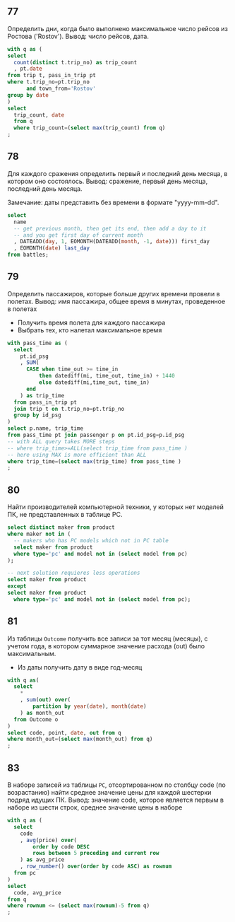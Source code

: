 ## 77

Определить дни, когда было выполнено максимальное число рейсов из
Ростова ('Rostov'). Вывод: число рейсов, дата.

```sql
with q as (
select
  count(distinct t.trip_no) as trip_count
  , pt.date
from trip t, pass_in_trip pt
where t.trip_no=pt.trip_no
      and town_from='Rostov'
group by date
)
select
  trip_count, date
  from q
  where trip_count=(select max(trip_count) from q)
;
```

## 78

Для каждого сражения определить первый и последний день
месяца,
в котором оно состоялось.
Вывод: сражение, первый день месяца, последний
день месяца.

Замечание: даты представить без времени в формате "yyyy-mm-dd".

```sql
select
  name
  -- get previous month, then get its end, then add a day to it
  -- and you get first day of current month
  , DATEADD(day, 1, EOMONTH(DATEADD(month, -1, date))) first_day
  , EOMONTH(date) last_day
from battles;
```

## 79

Определить пассажиров, которые больше других времени провели в полетах.
Вывод: имя пассажира, общее время в минутах, проведенное в полетах

- Получить время полета для каждого пассажира
- Выбрать тех, кто налетал максимальное время

```sql
with pass_time as (
  select
    pt.id_psg
    , SUM(
      CASE when time_out >= time_in
          then datediff(mi, time_out, time_in) + 1440
          else datediff(mi,time_out, time_in)
      end
    ) as trip_time
  from pass_in_trip pt
  join trip t on t.trip_no=pt.trip_no
  group by id_psg
)
select p.name, trip_time
from pass_time pt join passenger p on pt.id_psg=p.id_psg
-- with ALL query takes MORE steps
-- where trip_time>=ALL(select trip_time from pass_time )
-- here using MAX is more efficient than ALL
where trip_time=(select max(trip_time) from pass_time )
;
```

## 80

Найти производителей компьютерной техники, у которых нет моделей ПК, не представленных в таблице PC.

```sql
select distinct maker from product
where maker not in (
  -- makers who has PC models which not in PC table
  select maker from product
  where type='pc' and model not in (select model from pc)
);

-- next solution requieres less operations
select maker from product
except
select maker from product
  where type='pc' and model not in (select model from pc);
```

## 81

Из таблицы `Outcome` получить все записи за тот месяц (месяцы), с учетом года, в котором суммарное значение расхода (out) было максимальным.

- Из даты получить дату в виде год-месяц

```sql
with q as(
  select
    *
    , sum(out) over(
        partition by year(date), month(date)
    ) as month_out
  from Outcome o
)
select code, point, date, out from q
where month_out=(select max(month_out) from q)
;
```

## 83

В наборе записей из таблицы `PC`, отсортированном по столбцу code (по возрастанию) найти среднее значение цены для каждой шестерки подряд идущих ПК.
Вывод: значение code, которое является первым в наборе из шести строк, среднее значение цены в наборе

```sql
with q as (
  select
    code
    , avg(price) over(
        order by code DESC
        rows between 5 preceding and current row
    ) as avg_price
    , row_number() over(order by code ASC) as rownum
  from pc
)
select
  code, avg_price
from q
where rownum <= (select max(rownum)-5 from q)
;
```